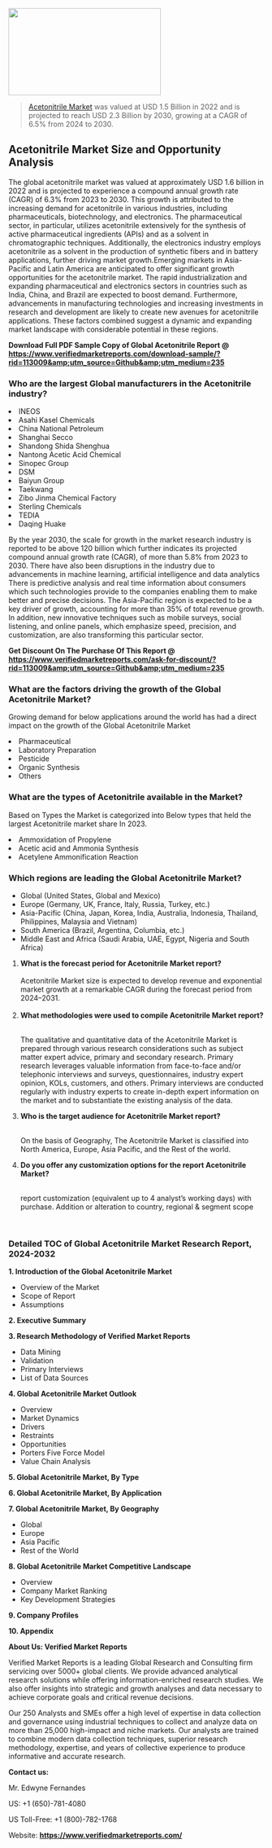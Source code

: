 <img src="https://ffe5etoiles.com/wp-content/uploads/2024/12/MST1-300x171.png" alt="" width="300" height="171" class="alignnone size-medium wp-image-20088" /><blockquote><p><p><a href="https://www.verifiedmarketreports.com/download-sample/?rid=113009&utm_source=Github&utm_medium=235" target="_blank">Acetonitrile Market</a> was valued at USD 1.5 Billion in 2022 and is projected to reach USD 2.3 Billion by 2030, growing at a CAGR of 6.5% from 2024 to 2030.</p></blockquote><p><h2>Acetonitrile Market Size and Opportunity Analysis</h2>The global acetonitrile market was valued at approximately USD 1.6 billion in 2022 and is projected to experience a compound annual growth rate (CAGR) of 6.3% from 2023 to 2030. This growth is attributed to the increasing demand for acetonitrile in various industries, including pharmaceuticals, biotechnology, and electronics. The pharmaceutical sector, in particular, utilizes acetonitrile extensively for the synthesis of active pharmaceutical ingredients (APIs) and as a solvent in chromatographic techniques. Additionally, the electronics industry employs acetonitrile as a solvent in the production of synthetic fibers and in battery applications, further driving market growth.Emerging markets in Asia-Pacific and Latin America are anticipated to offer significant growth opportunities for the acetonitrile market. The rapid industrialization and expanding pharmaceutical and electronics sectors in countries such as India, China, and Brazil are expected to boost demand. Furthermore, advancements in manufacturing technologies and increasing investments in research and development are likely to create new avenues for acetonitrile applications. These factors combined suggest a dynamic and expanding market landscape with considerable potential in these regions.</p><p class=""><strong>Download Full PDF Sample Copy of Global Acetonitrile Report @ <a href="https://www.verifiedmarketreports.com/download-sample/?rid=113009&amp;utm_source=Github&amp;utm_medium=235" target="_blank">https://www.verifiedmarketreports.com/download-sample/?rid=113009&amp;utm_source=Github&amp;utm_medium=235</a></strong></p><h3 id="" class="">Who are the largest Global manufacturers in the Acetonitrile industry?</h3><p><li>INEOS</li><li> Asahi Kasel Chemicals</li><li> China National Petroleum</li><li> Shanghai Secco</li><li> Shandong Shida Shenghua</li><li> Nantong Acetic Acid Chemical</li><li> Sinopec Group</li><li> DSM</li><li> Baiyun Group</li><li> Taekwang</li><li> Zibo Jinma Chemical Factory</li><li> Sterling Chemicals</li><li> TEDIA</li><li> Daqing Huake</li></p><div class=""><div class="" dir="" data-message-author-role="" data-message-id="" data-message-model-slug=""><div class=""><div class=""><div class=""><div class="" dir="" data-message-author-role="" data-message-id="" data-message-model-slug=""><div class=""><div class=""><p>By the year 2030, the scale for growth in the market research industry is reported to be above 120 billion which further indicates its projected compound annual growth rate (CAGR), of more than 5.8% from 2023 to 2030. There have also been disruptions in the industry due to advancements in machine learning, artificial intelligence and data analytics There is predictive analysis and real time information about consumers which such technologies provide to the companies enabling them to make better and precise decisions. The Asia-Pacific region is expected to be a key driver of growth, accounting for more than 35% of total revenue growth. In addition, new innovative techniques such as mobile surveys, social listening, and online panels, which emphasize speed, precision, and customization, are also transforming this particular sector.</p><p><strong>Get Discount On The Purchase Of This Report @&nbsp; <a href="https://www.verifiedmarketreports.com/ask-for-discount/?rid=113009&amp;utm_source=Github&amp;utm_medium=235" target="_blank">https://www.verifiedmarketreports.com/ask-for-discount/?rid=113009&amp;utm_source=Github&amp;utm_medium=235</a></strong></p></div></div></div></div></div></div></div></div><h3 id="" class="">What are the factors driving the growth of the Global Acetonitrile Market?</h3><p id="" class="">Growing demand for below applications around the world has had a direct impact on the growth of the Global Acetonitrile Market</p><p id="" class=""><li>Pharmaceutical</li><li> Laboratory Preparation</li><li> Pesticide</li><li> Organic Synthesis</li><li> Others</li></p><h3 id="" class="">What are the types of Acetonitrile available in the Market?</h3><p id="" class="">Based on Types the Market is categorized into Below types that held the largest Acetonitrile market share In 2023.</p><p id="" class=""><li>Ammoxidation of Propylene</li><li> Acetic acid and Ammonia Synthesis</li><li> Acetylene Ammonification Reaction</li></p><h3 id="" class="">Which regions are leading the Global Acetonitrile Market?</h3><ul><li>Global (United States, Global and Mexico)</li><li>Europe (Germany, UK, France, Italy, Russia, Turkey, etc.)</li><li>Asia-Pacific (China, Japan, Korea, India, Australia, Indonesia, Thailand, Philippines, Malaysia and Vietnam)</li><li>South America (Brazil, Argentina, Columbia, etc.)</li><li>Middle East and Africa (Saudi Arabia, UAE, Egypt, Nigeria and South Africa)</li></ul><p><ol><li><strong>What is the forecast period for Acetonitrile Market report?<br /></strong><br /><span data-sheets-root="1" data-sheets-value="{&quot;1&quot;:2,&quot;2&quot;:&quot;XXXX size is expected to develop revenue and exponential market growth at a remarkable CAGR during the forecast period from 2024&ndash;2030.&quot;}" data-sheets-userformat="{&quot;2&quot;:12674,&quot;4&quot;:{&quot;1&quot;:2,&quot;2&quot;:16776960},&quot;10&quot;:2,&quot;11&quot;:0,&quot;15&quot;:&quot;Arial&quot;,&quot;16&quot;:12}">Acetonitrile Market size is expected to develop revenue and exponential market growth at a remarkable CAGR during the forecast period from 2024&ndash;2031.</span><br /><br /></li><li><strong>What methodologies were used to compile Acetonitrile Market report?<br /><br /></strong><p>The qualitative and quantitative data of the&nbsp;Acetonitrile Market is prepared through various research considerations such as subject matter expert advice, primary and secondary research. Primary research leverages valuable information from face-to-face and/or telephonic interviews and surveys, questionnaires, industry expert opinion, KOLs, customers, and others. Primary interviews are conducted regularly with industry experts to create in-depth expert information on the market and to substantiate the existing analysis of the data.&nbsp;</p></li><li><strong>Who is the target audience for Acetonitrile Market report?<br /><br /></strong><p>On the basis of Geography, The&nbsp;Acetonitrile Market is classified into North America, Europe, Asia Pacific, and the Rest of the world.</p></li><li><strong>Do you offer any customization options for the report Acetonitrile Market?<br /><br /></strong><p>report customization (equivalent up to 4 analyst&rsquo;s working days) with purchase. Addition or alteration to country, regional &amp; segment scope</p><p>&nbsp;</p></li></ol></p><h3 id="" class="">Detailed TOC of Global Acetonitrile Market Research Report, 2024-2032</h3><p id="" class=""><strong>1. Introduction of the Global Acetonitrile Market</strong></p><ul><li>Overview of the Market</li><li>Scope of Report</li><li>Assumptions</li></ul><p id="" class=""><strong>2. Executive Summary</strong></p><p id="" class=""><strong>3. Research Methodology of&nbsp;Verified Market Reports</strong></p><ul><li>Data Mining</li><li>Validation</li><li>Primary Interviews</li><li>List of Data Sources</li></ul><p id="" class=""><strong>4. Global Acetonitrile Market Outlook</strong></p><ul><li>Overview</li><li>Market Dynamics</li><li>Drivers</li><li>Restraints</li><li>Opportunities</li><li>Porters Five Force Model</li><li>Value Chain Analysis</li></ul><p id="" class=""><strong>5. Global Acetonitrile Market, By&nbsp;Type</strong></p><p id="" class=""><strong>6. Global Acetonitrile Market, By Application</strong></p><p id="" class=""><strong>7. Global Acetonitrile Market, By Geography</strong></p><ul><li>Global</li><li>Europe</li><li>Asia Pacific</li><li>Rest of the World</li></ul><p id="" class=""><strong>8. Global Acetonitrile Market Competitive Landscape</strong></p><ul><li>Overview</li><li>Company Market Ranking</li><li>Key Development Strategies</li></ul><p id="" class=""><strong>9. Company Profiles</strong></p><p id="" class=""><strong>10. Appendix</strong></p><p id="" class=""><strong>About Us: Verified Market Reports</strong></p><p id="" class="">Verified Market Reports is a leading Global Research and Consulting firm servicing over 5000+ global clients. We provide advanced analytical research solutions while offering information-enriched research studies. We also offer insights into strategic and growth analyses and data necessary to achieve corporate goals and critical revenue decisions.</p><p id="" class="">Our 250 Analysts and SMEs offer a high level of expertise in data collection and governance using industrial techniques to collect and analyze data on more than 25,000 high-impact and niche markets. Our analysts are trained to combine modern data collection techniques, superior research methodology, expertise, and years of collective experience to produce informative and accurate research.</p><p id="" class=""><strong>Contact us:</strong></p><p id="" class="">Mr. Edwyne Fernandes</p><p id="" class="">US: +1 (650)-781-4080</p><p id="" class="">US Toll-Free: +1 (800)-782-1768</p><p id="" class="">Website: <a target="" data-test-app-aware-link=""><strong>https://www.verifiedmarketreports.com/</strong></a></p>
